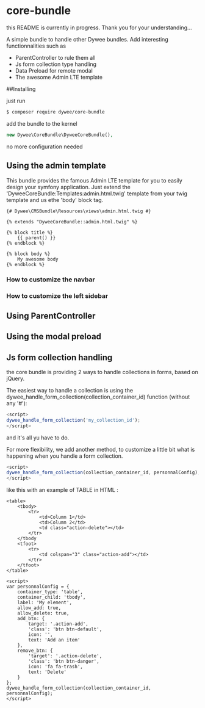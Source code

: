 # core-bundle

this README is currently in progress. Thank you for your understanding...

A simple bundle to handle other Dywee bundles. Add interesting functionnalities such as 
- ParentController to rule them all
- Js form collection type handling
- Data Preload for remote modal 
- The awesome Admin LTE template

##Installing

just run
```bash
$ composer require dywee/core-bundle
```

add the bundle to the kernel
```php
new Dywee\CoreBundle\DyweeCoreBundle(),
```

no more configuration needed

## Using the admin template

This bundle provides the famous Admin LTE template for you to easily design your symfony application.
Just extend the 'DyweeCoreBundle:Templates:admin.html.twig' template from your twig template and us ethe 'body' block tag.

```twig
{# Dywee\CMSBundle\Resources\views\admin.html.twig #}

{% extends "DyweeCoreBundle::admin.html.twig" %}

{% block title %}
    {{ parent() }}
{% endblock %}

{% block body %}
    My awesome body
{% endblock %}
```


### How to customize the navbar

### How to customize the left sidebar

## Using ParentController

## Using the modal preload

## Js form collection handling

the core bundle is providing 2 ways to handle collections in forms, based on jQuery.

The easiest way to handle a collection is using the dywee_handle_form_collection(collection_container_id) function (without any '#'):

```javascript
<script>
dywee_handle_form_collection('my_collection_id');
</script>
```
and it's all yu have to do.

For more flexibility, we add another method, to customize a little bit what is happening when you handle a form collection.

```javascript
<script>
dywee_handle_form_collection(collection_container_id, personnalConfig);
</script>
```

like this with an example of TABLE in HTML :
```
<table>
    <tbody>
        <tr>
            <td>Column 1</td>
            <td>Column 2</td>
            <td class="action-delete"></td>
        </tr>
    </tbody
    <tfoot>
        <tr>
            <td colspan="3" class="action-add"></td>
        </tr>
    </tfoot>
</table>

<script>
var personnalConfig = {
    container_type: 'table',
    container_child: 'tbody',
    label: 'My element',
    allow_add: true,
    allow_delete: true,
    add_btn: {
        target: '.action-add',
        'class': 'btn btn-default',
        icon: '',
        text: 'Add an item'
    },
    remove_btn: {
        'target': '.action-delete',
        'class': 'btn btn-danger',
        icon: 'fa fa-trash',
        text: 'Delete'
    }
};
dywee_handle_form_collection(collection_container_id, personnalConfig);
</script>
```
